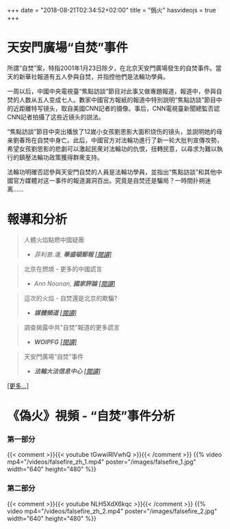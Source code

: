 +++
date = "2018-08-21T02:34:52+02:00"
title = "僞火"
hasvideojs = true
+++

# 天安門廣場“自焚”事件

所謂“自焚”案，特指2001年1月23日除夕，在北京天安門廣場發生的自焚事件。當天的新華社報道有五人參與自焚，并指控他們是法輪功學員。

一周以后，中國中央電視臺“焦點訪談”節目对此事又做專題報道，報道中，參與自焚的人数从五人变成七人。數家中國官方報紙的報道中特別説明“焦點訪談”節目中的近距離特写镜头，取自美國CNN記者的摄像。事后，CNN電視臺新聞總監否認CNN記者拍攝了这些近镜头的説法。

“焦點訪談”節目中突出播放了12嵗小女孩劉思影大面积烧伤的镜头，並説明她的母亲劉春玲在自焚中身亡。此后，中國官方对法輪功進行了新一轮大批判宣傳攻勢，希望女孩劉思影的悲劇可以激起民衆对法輪功的仇恨，扭轉民意，以尋求为難以執行的鎮壓法輪功政策獲得群衆支持。

法輪功明確否認參與天安門自焚的人員是法輪功學員，並指出“焦點訪談”和其他中國官方媒體对这一事件的報道漏洞百出。究竟是自焚还是騙局？一時間扑朔迷离……

# 報導和分析

> 人體火焰點燃中國疑團
> - <cite>菲利普.潘, **華盛頓郵報** [[閱讀]](reports/human_fire_ignites_chinese_mystery)</cite>

> 北京在燃燒 - 更多的中國謊言
> - <cite>Ann Noonan, **國家評論** [[閱讀]](reports/beijing_is_burning)</cite>

> 這次的火焰 - 自焚還是北京的欺騙?
> - <cite> **媒體頻道** [[閱讀]](reports/the_fire_this_time_immolation_or_deception_in_beijing)</cite>

> 調查揭露中共"自焚"報道的更多謊言
> - <cite>**WOIPFG** [[閱讀]](reports/investigation_uncovers_more_lies)</cite>

> 天安門廣場“自焚”事件
> - <cite>**法輪大法信息中心** [[閱讀]](reports/the_tiananmen_square_self_immolation)</cite>

[[更多...]](reports/)

# 《偽火》視頻 - “自焚”事件分析

### 第一部分

{{< comment >}}{{< youtube tGwwiRlVwhQ >}}{{< /comment >}}
{{% video mp4="/videos/falsefire_zh_1.mp4" poster="/images/falsefire_1.jpg" width="640" height="480" %}}

### 第二部分

{{< comment >}}{{< youtube NLH5XdX6kqc >}}{{< /comment >}}
{{% video mp4="/videos/falsefire_zh_2.mp4" poster="/images/falsefire_2.jpg" width="640" height="480" %}}
